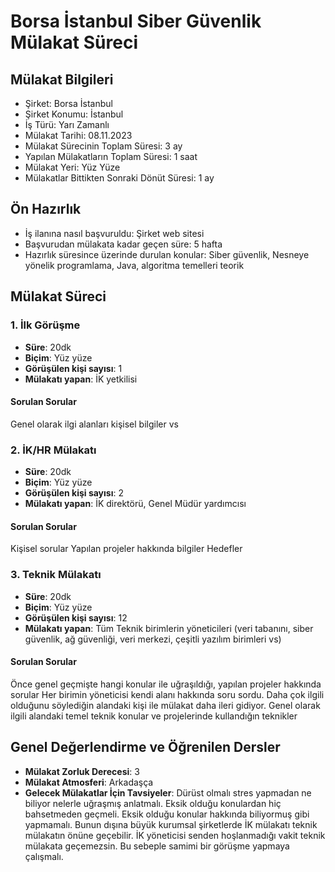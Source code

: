 # Borsa İstanbul  Siber Güvenlik Mülakat Süreci

## Mülakat Bilgileri
* Şirket: Borsa İstanbul
* Şirket Konumu: İstanbul
* İş Türü: Yarı Zamanlı
* Mülakat Tarihi: 08.11.2023
* Mülakat Sürecinin Toplam Süresi: 3 ay
* Yapılan Mülakatların Toplam Süresi: 1 saat
* Mülakat Yeri: Yüz Yüze
* Mülakatlar Bittikten Sonraki Dönüt Süresi: 1 ay

## Ön Hazırlık
* İş ilanına nasıl başvuruldu: Şirket web sitesi
* Başvurudan mülakata kadar geçen süre: 5 hafta
* Hazırlık süresince üzerinde durulan konular: Siber güvenlik, Nesneye yönelik programlama, Java, algoritma temelleri teorik

## Mülakat Süreci

### 1. İlk Görüşme
* **Süre**: 20dk
* **Biçim**: Yüz yüze
* **Görüşülen kişi sayısı**: 1
* **Mülakatı yapan**: İK yetkilisi

#### Sorulan Sorular
Genel olarak ilgi alanları kişisel bilgiler vs

### 2. İK/HR Mülakatı
* **Süre**: 20dk
* **Biçim**: Yüz yüze
* **Görüşülen kişi sayısı**: 2
* **Mülakatı yapan**: İK direktörü, Genel Müdür yardımcısı

#### Sorulan Sorular
Kişisel sorular
Yapılan projeler hakkında bilgiler
Hedefler

### 3. Teknik Mülakatı
* **Süre**: 20dk
* **Biçim**: Yüz yüze
* **Görüşülen kişi sayısı**: 12
* **Mülakatı yapan**: Tüm Teknik birimlerin yöneticileri (veri tabanını, siber güvenlik, ağ güvenliği, veri merkezi, çeşitli yazılım birimleri vs)

#### Sorulan Sorular
Önce genel geçmişte hangi konular ile uğraşıldığı, yapılan projeler hakkında sorular
Her birimin yöneticisi kendi alanı hakkında soru sordu. 
Daha çok ilgili olduğunu söylediğin alandaki kişi ile mülakat daha ileri gidiyor. Genel olarak ilgili alandaki temel teknik konular ve projelerinde kullandığın teknikler

## Genel Değerlendirme ve Öğrenilen Dersler
* **Mülakat Zorluk Derecesi**: 3
* **Mülakat Atmosferi**: Arkadaşça
* **Gelecek Mülakatlar İçin Tavsiyeler**: Dürüst olmalı stres yapmadan ne biliyor nelerle uğraşmış anlatmalı. Eksik olduğu konulardan hiç bahsetmeden geçmeli. Eksik olduğu konular hakkında biliyormuş gibi yapmamalı. Bunun dışına büyük kurumsal şirketlerde İK mülakatı teknik mülakatın önüne geçebilir. İK yöneticisi senden hoşlanmadığı vakit teknik mülakata geçemezsin. Bu sebeple samimi bir görüşme yapmaya çalışmalı.
